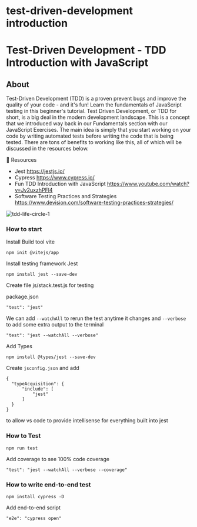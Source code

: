 # test-driven-development introduction
# Test-Driven Development - TDD Introduction with JavaScript

## About 
Test-Driven Development (TDD) is a proven prevent bugs and improve the quality of your code - and it's fun! Learn the fundamentals of JavaScript testing in this beginner's tutorial. Test Driven Development, or TDD for short, is a big deal in the modern development landscape. This is a concept that we introduced way back in our Fundamentals section with our JavaScript Exercises. The main idea is simply that you start working on your code by writing automated tests before writing the code that is being tested. There are tons of benefits to working like this, all of which will be discussed in the resources below.

🔗 Resources
- Jest https://jestjs.io/
- Cypress https://www.cypress.io/
- Fun TDD Introduction with JavaScript https://www.youtube.com/watch?v=Jv2uxzhPFl4
- Software Testing Practices and Strategies https://www.devision.com/software-testing-practices-strategies/

![tdd-life-circle-1](https://user-images.githubusercontent.com/97398977/170129998-a41b9635-aba8-4a87-a3e3-cd0af8d17b70.png)

### How to start
 Install Build tool vite
 ```
 npm init @vitejs/app
 ```
 Install testing framework Jest
 ```
 npm install jest --save-dev
 ```
 Create file js/stack.test.js for testing
 
package.json 
```
"test": "jest"
```
We can add `--watchAll` to rerun the test anytime it changes and `--verbose` to add some extra output to the terminal
```
"test": "jest --watchAll --verbose"
```
Add Types
```
npm install @types/jest --save-dev
```
Create `jsconfig.json` and add
```
{
  "typeAcquisition": {
      "include": [
          "jest"
      ]
  }
}
```
to allow vs code to provide intellisense for everything built into jest

### How to Test
```
npm run test
```
Add coverage to see 100% code coverage
```
"test": "jest --watchAll --verbose --coverage"
```
### How to write end-to-end test
```
npm install cypress -D
```
Add end-to-end script 
```
"e2e": "cypress open"
```
